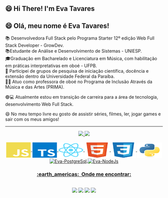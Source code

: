 ## 😄 Hi There! I'm Eva Tavares
## 😄 Olá, meu nome é <strong>Eva Tavares</strong>!

📚 Desenvolvedora Full Stack pelo Programa Starter 12º edição Web Full Stack Developer - GrowDev.<br>
📚Estudante de Análise e Desenvolvimento de Sistemas - UNIESP.<br> 
🎓Graduação em Bacharelado e Licenciatura em Música, com habilitação em práticas interpretativas em oboé - UFPB.<br>
🔬 Participei de grupos de pesquisa de iniciação científica, docência e extensão dentro da Universidade Federal da Paraíba.<br> 
👩‍🏫 Atuo como professora de oboé no Programa de Inclusão Através da Música e das Artes (PRIMA).<br> 

🟢💻 Atualmente estou em transição de carreira para a área de tecnologia, desenvolvimento Web Full Stack.

😄 No meu tempo livre eu gosto de assistir séries, filmes, ler, jogar games e sair com os meus amigos!

----
  
<div align="center">
  <a href="https://github.com/EvaTavares">
  <img height="160em" src="https://github-readme-stats.vercel.app/api?username=EvaTavares&show_icons=true&theme=dracula&include_all_commits=true&count_private=true"/>
  <img height="160em" src="https://github-readme-stats.vercel.app/api/top-langs/?username=EvaTavares&layout=compact&langs_count=7&theme=dracula"/>
</div>  
  
<div style="display: inline_block" align="center"><br>
  <img align="center" alt="Eva-Js" height="50" width="80" src="https://raw.githubusercontent.com/devicons/devicon/master/icons/javascript/javascript-plain.svg">
  <img align="center" alt="Eva-React" height="50" width="80" src="https://raw.githubusercontent.com/devicons/devicon/master/icons/typescript/typescript-plain.svg">
  <img align="center" alt="Eva-React" height="50" width="80" src="https://raw.githubusercontent.com/devicons/devicon/master/icons/react/react-original.svg">
  <img align="center" alt="Eva-HTML" height="50" width="80" src="https://raw.githubusercontent.com/devicons/devicon/master/icons/html5/html5-original.svg">
  <img align="center" alt="Eva-CSS" height="50" width="80" src="https://raw.githubusercontent.com/devicons/devicon/master/icons/css3/css3-original.svg">
  <img align="center" alt="Eva-Python" height="50" width="80" src="https://raw.githubusercontent.com/devicons/devicon/master/icons/python/python-original.svg">
  <img align="center" alt="Eva-PostgreSql" height="50" width="80" src="https://icongr.am/devicon/postgresql-original-wordmark.svg?size=128&color=4b56ec">
  <img align="center" alt="Eva-NodeJs" height="50" width="80" src="https://icongr.am/devicon/nodejs-original.svg?size=128&color=4b56ec">
</div>

<h3 style="display: inline_block" align="center">:earth_americas: &nbsp;Onde me encontrar: </h3> 
 <br>
<div style="display: inline_block" align="center"> 
  <a href="https://www.instagram.com/tavareseva/" target="_blank"><img src="https://img.shields.io/badge/-Instagram-%23E4405F?style=for-the-badge&logo=instagram&logoColor=white" target="_blank"></a>
 <a href="https://discord.gg/avk4kFuN" target="_blank"><img src="https://img.shields.io/badge/Discord-7289DA?style=for-the-badge&logo=discord&logoColor=white" target="_blank"></a> 
  <a href = "mailto:eva.programadora@gmail.com"><img src="https://img.shields.io/badge/-Gmail-%23333?style=for-the-badge&logo=gmail&logoColor=white" target="_blank"></a>
  <a href="https://www.linkedin.com/in/evatavares/" target="_blank"><img src="https://img.shields.io/badge/-LinkedIn-%230077B5?style=for-the-badge&logo=linkedin&logoColor=white" target="_blank"></a> 
  <br>  
 
</div>

